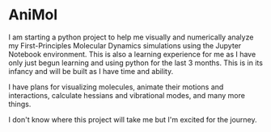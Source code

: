# AniMol
I am starting a python project to help me visually and numerically 
analyze my First-Principles Molecular Dynamics simulations using the 
Jupyter Notebook environment. This is also a learning experience for 
me as I have only just begun learning and using python for the last
3 months. This is in its infancy and will be built as I have time and
ability.

I have plans for visualizing molecules, animate their motions and 
interactions, calculate hessians and vibrational modes, and many more things.

I don't know where this project will take me but I'm excited for the journey.
